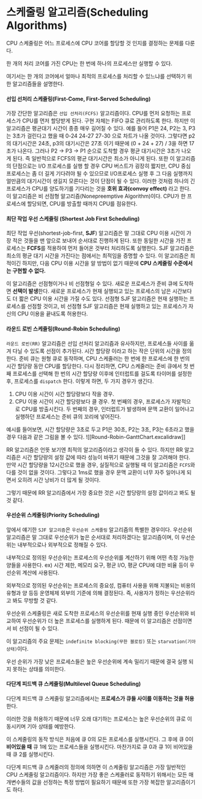 # 스케줄링 알고리즘(Scheduling Algorithms)

CPU 스케줄링은 어느 프로세스에 CPU 코어를 할당할 것 인지를 결정하는 문제를 다룬다.

한 개의 처리 코어를 가진 CPU는 한 번에 하나의 프로세스만 실행할 수 있다.

여기서는 한 개의 코어에서 얼마나 최적의 프로세스를 처리할 수 있느냐를 선택하기 위한 알고리즘들을 설명한다.

#### 선입 선처리 스케줄링(First-Come, First-Served Scheduling)

가장 간단한 알고리즘은 `선입 선처리(FCFS)` 알고리즘이다. CPU를 먼저 요청하는 프로세스가 CPU를 먼저 할당받게 된다. 구현 자체는 FIFO 큐로 관리하도록 한다. 하지만 이 알고리즘은 평균대기 시간이 종종 매우 길어질 수 있다. 예를 들어 P1은 24, P2는 3, P3는 3초가 걸린다고 했을 때 0-24 24-27 27-30 으로 차트가 나올 것이다. 그렇다면 p2의 대기시간은 24초, p3의 대기시간은 27초 이기 때문에 (0 + 24 + 27) / 3을 하면 17초가 나온다. 그러나 P2 -> P3 -> P1 순으로 도착할 경우 평균 대기시간은 3초가 나오게 된다. 즉 일반적으로 FCFS의 평균 대기시간은 최소가 아니게 된다. 또한 이 알고리즘의 단점으로는 I/O 프로세스를 실행 할 경우 CPU 버스트가 굉장히 짧지만, CPU 중심 프로세스는 좀 더 길게 기다려야 될 수 있으므로 I/O프로세스 실행 후 그 다음 실행까지 얼만큼의 대기시간이 생길지 모른다는 것이 단점이 될 수 있다. 이러한 것처럼 하나의 긴 프로세스가 CPU를 양도하기를 기다리는 것을 **호위 효과(convoy effect)** 라고 한다. 이 알고리즘은 비 선점형 알고리즘(Nonepreemptive Algorithm)이다. CPU가 한 프로세스에 할당되면, CPU를 방출할 때까지 CPU를 점유한다.

#### 최단 작업 우선 스케줄링 (Shortest Job First Scheduling)

최단 작업 우선(shortest-job-first, **SJF**) 알고리즘은 말 그대로 CPU 이용 시간이 가장 적은 것들을 맨 앞으로 보내어 순서대로 진행하게 된다. 또한 동일한 시간을 가진 프로세스는 **FCFS**를 적용하여 먼저 들어온 것부터 처리하도록 실행한다. SJF 알고리즘은 최소의 평균 대기 시간을 가진다는 점에서는 최적임을 증명할 수 있다. 이 알고리즘은 최적이긴 하지만, 다음 CPU 이용 시간을 알 방법이 없기 때문에 **CPU 스케줄링 수준에서는 구현할 수 없다.**

이 알고리즘은 선점형이거나 비 선점형일 수 있다. 새로운 프로세스가 준비 큐에 도착하면 **선택이 발생**한다. 새로운 프로세스가 현재 실행되고 있는 프로세스의 남은 시간보다도 더 짧은 CPU 이용 시간을 가질 수도 있다. 선점형 SJF 알고리즘은 현재 실행하는 프로세스를 선점할 것이고, 비 선점형 SJF 알고리즘은 현재 실행하고 있는 프로세스가 자신의 CPU 이용을 끝내도록 허용한다.

#### 라운드 로빈 스케줄링(Round-Robin Scheduling)

`라운드 로빈(RR)` 알고리즘은 선입 선처리 알고리즘과 유사하지만, 프로세스들 사이를 옮겨 다닐 수 있도록 선점이 추가된다. 시간 할당량 이라고 하는 작은 단위의 시간을 정의한다. 준비 큐는 원형 큐로 동작하며, CPU 스케줄러는 한 번에 한 프로세스에 한 번의 시간 할당량 동안 CPU를 할당한다. 다시 정리하면, CPU 스케줄러는 준비 큐에서 첫 번째 프로세스를 선택해 한 번의 시간 할당량 이후에 인터럽트를 걸도록 타이머를 설정한 후, 프로세스를 `dispatch` 한다. 이렇게 하면, 두 가지 경우가 생긴다.

1. CPU 이용 시간이 시간 할당량보다 작을 경우.
2. CPU 이용 시간이 시간 할당량보다 클 경우. 첫 번째의 경우, 프로세스가 자발적으로 CPU를 방출시킨다. 두 번째의 경우, 인터럽트가 발생하며 문맥 교환이 일어나고 실행하던 프로세스는 준비 큐의 꼬리에 넣어진다.

예시를 들어보면, 시간 할당량은 3초로 두고 P1은 30초, P2는 3초, P3는 6초라고 했을 경우 다음과 같은 그림을 볼 수 있다. !\[\[Round-Robin-GanttChart.excalidraw]]

RR 알고리즘은 언뜻 보기엔 최적의 알고리즘이라고 생각이 들 수 있다. 하지만 RR 알고리즘은 시간 할당량의 설정 값에 따라 성능이 바뀌기 때문에 그것을 잘 고려해야 한다. 만약 시간 할당량을 12시간으로 했을 경우, 실질적으로 실행될 때 이 알고리즘은 `FCFS`와 다를 것이 없을 것이다. 그렇다고 1ms로 했을 경우 문맥 교환이 너무 자주 일어나게 되면서 오히려 시간 낭비가 더 많게 될 것이다.

그렇기 때문에 RR 알고리즘에서 가장 중요한 것은 시간 할당량의 설정 값이라고 봐도 될 것 같다.

#### 우선순위 스케줄링(Priority Scheduling)

앞에서 얘기한 `SJF 알고리즘`은 `우선순위 스케줄링` 알고리즘의 특별한 경우이다. 우선순위 알고리즘은 말 그대로 우선순위가 높은 순서대로 처리하겠다는 알고리즘이며, 이 우선순위는 내부적으로나 외부적으로 정해질 수 있다.

내부적으로 정의된 우선순위는 프로세스의 우선순위를 계산하기 위해 어떤 측정 가능한 양들을 사용한다. ex) 시간 제한, 메모리 요구, 평균 I/O, 평균 CPU에 대한 비율 등이 우선순위 계산에 사용된다.

외부적으로 정의된 우선순위는 프로세스의 중요성, 컴퓨터 사용을 위해 지불되는 비용의 유형과 양 등등 운영체제 외부의 기준에 의해 결정된다. 즉, 사용자가 정하는 우선순위라고 봐도 무방할 것 같다.

우선순위 스케줄링은 새로 도착한 프로세스의 우선순위를 현재 실행 중인 우선순위와 비교하여 우선순위가 더 높은 프로세스를 실행하게 된다. 때문에 이 알고리즘은 선점이면서 비 선점이 될 수 있다.

이 알고리즘의 주요 문제는 `indefinite blocking(무한 블로킹)` 또는 `starvation(기아 상태)`이다.

우선 순위가 가장 낮은 프로세스들은 높은 우선순위에 계속 밀리기 때문에 결국 실행 되지 못하는 상태를 의미한다.

#### 다단계 피드백 큐 스케줄링(Multilevel Queue Scheduling)

다단계 피드백 큐 스케줄링 알고리즘에서는 **프로세스가 큐들 사이를 이동하는 것을 허용**한다.

이러한 것을 허용하기 때문에 너무 오래 대기하는 프로세스는 높은 우선순위의 큐로 이동시키며 기아 상태를 예방한다.

이 스케줄링의 동작 방식은 처음에 큐 0의 모든 프로세스를 실행시킨다. 그 후에 큐 0이 **비어있을 때** 큐 1에 있는 프로세스들을 실행시킨다. 마찬가지로 큐 0과 큐 1이 비어있을 때 큐 2를 실행시킨다.

다단계 피드백 큐 스케줄러의 정의에 의하면 이 스케줄링 알고리즘은 가장 일반적인 CPU 스케줄링 알고리즘이다. 하지만 가장 좋은 스케줄러로 동작하기 위해서는 모든 매개변수들의 값을 선정하는 특정 방법이 필요하기 때문에 또한 가장 복잡한 알고리즘이기도 하다.
